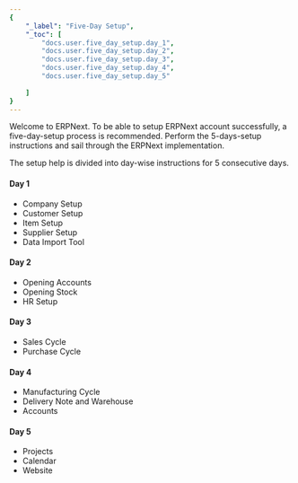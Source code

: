 ```yaml
---
{
	"_label": "Five-Day Setup",
	"_toc": [
		"docs.user.five_day_setup.day_1",
		"docs.user.five_day_setup.day_2",
		"docs.user.five_day_setup.day_3",
		"docs.user.five_day_setup.day_4",
		"docs.user.five_day_setup.day_5"
			
	]
}
---
```

Welcome to ERPNext. To be able to setup ERPNext account successfully, a five-day-setup process is recommended. Perform the 5-days-setup instructions and sail through the ERPNext implementation.

The setup help is divided into day-wise instructions for 5 consecutive days. 

#### Day 1

- Company Setup
- Customer Setup
- Item Setup
- Supplier Setup
- Data Import Tool

#### Day 2

- Opening Accounts 
- Opening Stock
- HR Setup

#### Day 3

- Sales Cycle
- Purchase Cycle

	
#### Day 4

- Manufacturing Cycle
- Delivery Note and Warehouse 
- Accounts

#### Day 5

- Projects
- Calendar
- Website